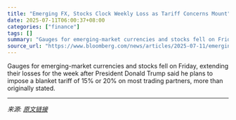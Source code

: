 ```yaml
---
title: "Emerging FX, Stocks Clock Weekly Loss as Tariff Concerns Mount"
date: 2025-07-11T06:00:37+08:00
categories: ["finance"]
tags: []
summary: "Gauges for emerging-market currencies and stocks fell on Friday, extending their losses for the week after President Donald Trump said he plans to impose a blanket tariff of 15% or 20% on most trading"
source_url: "https://www.bloomberg.com/news/articles/2025-07-11/emerging-asia-fx-weighed-down-by-trump-s-blanket-tariff-threat"
---
```


Gauges for emerging-market currencies and stocks fell on Friday, extending their losses for the week after President Donald Trump said he plans to impose a blanket tariff of 15% or 20% on most trading partners, more than originally stated.

---

*来源: [原文链接](https://www.bloomberg.com/news/articles/2025-07-11/emerging-asia-fx-weighed-down-by-trump-s-blanket-tariff-threat)*
